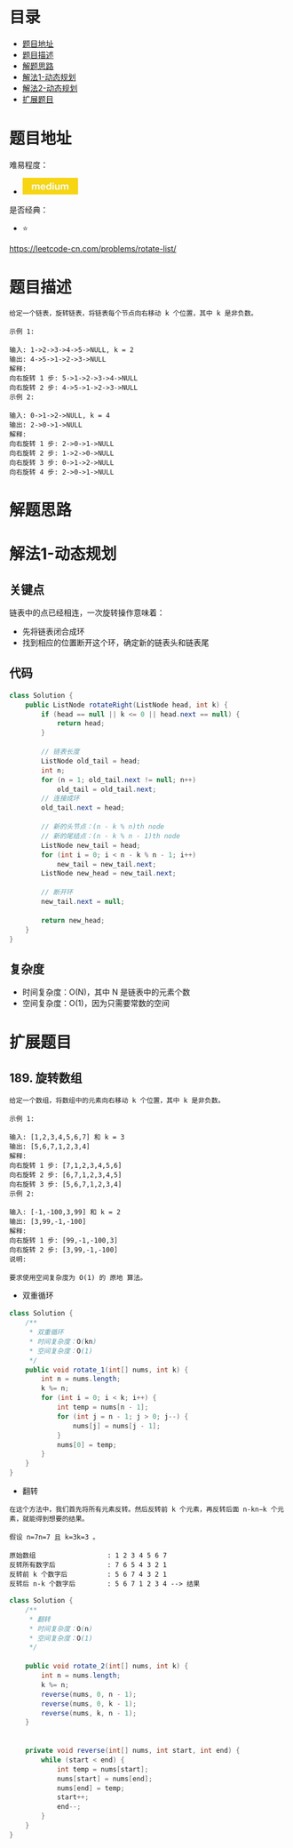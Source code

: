 # 目录
* [题目地址](#题目地址)
* [题目描述](#题目描述)
* [解题思路](#解题思路)
* [解法1-动态规划](#解法1-动态规划)
* [解法2-动态规划](#解法2-动态规划)
* [扩展题目](#扩展题目)



# 题目地址
难易程度：
- ![medium.jpg](../.images/medium.jpg)

是否经典：
- ⭐️

https://leetcode-cn.com/problems/rotate-list/

# 题目描述
```text
给定一个链表，旋转链表，将链表每个节点向右移动 k 个位置，其中 k 是非负数。

示例 1:

输入: 1->2->3->4->5->NULL, k = 2
输出: 4->5->1->2->3->NULL
解释:
向右旋转 1 步: 5->1->2->3->4->NULL
向右旋转 2 步: 4->5->1->2->3->NULL
示例 2:

输入: 0->1->2->NULL, k = 4
输出: 2->0->1->NULL
解释:
向右旋转 1 步: 2->0->1->NULL
向右旋转 2 步: 1->2->0->NULL
向右旋转 3 步: 0->1->2->NULL
向右旋转 4 步: 2->0->1->NULL
```


# 解题思路




# 解法1-动态规划
## 关键点
链表中的点已经相连，一次旋转操作意味着：

- 先将链表闭合成环
- 找到相应的位置断开这个环，确定新的链表头和链表尾


## 代码
```java
class Solution {
    public ListNode rotateRight(ListNode head, int k) {
        if (head == null || k <= 0 || head.next == null) {
            return head;
        }

        // 链表长度
        ListNode old_tail = head;
        int n;  
        for (n = 1; old_tail.next != null; n++)
            old_tail = old_tail.next;
        // 连接成环
        old_tail.next = head;

        // 新的头节点：(n - k % n)th node
        // 新的尾结点：(n - k % n - 1)th node
        ListNode new_tail = head;
        for (int i = 0; i < n - k % n - 1; i++)
            new_tail = new_tail.next;
        ListNode new_head = new_tail.next;

        // 断开环
        new_tail.next = null;

        return new_head;
    }
}
```


## 复杂度
- 时间复杂度：O(N)，其中 N 是链表中的元素个数
- 空间复杂度：O(1)，因为只需要常数的空间


# 扩展题目
## 189. 旋转数组
```text
给定一个数组，将数组中的元素向右移动 k 个位置，其中 k 是非负数。

示例 1:

输入: [1,2,3,4,5,6,7] 和 k = 3
输出: [5,6,7,1,2,3,4]
解释:
向右旋转 1 步: [7,1,2,3,4,5,6]
向右旋转 2 步: [6,7,1,2,3,4,5]
向右旋转 3 步: [5,6,7,1,2,3,4]
示例 2:

输入: [-1,-100,3,99] 和 k = 2
输出: [3,99,-1,-100]
解释: 
向右旋转 1 步: [99,-1,-100,3]
向右旋转 2 步: [3,99,-1,-100]
说明:

要求使用空间复杂度为 O(1) 的 原地 算法。
```

- 双重循环
```java
class Solution {
    /**
     * 双重循环
     * 时间复杂度：O(kn)
     * 空间复杂度：O(1)
     */
    public void rotate_1(int[] nums, int k) {
        int n = nums.length;
        k %= n;
        for (int i = 0; i < k; i++) {
            int temp = nums[n - 1];
            for (int j = n - 1; j > 0; j--) {
                nums[j] = nums[j - 1];
            }
            nums[0] = temp;
        }
    }
}
```

- 翻转

```text
在这个方法中，我们首先将所有元素反转。然后反转前 k 个元素，再反转后面 n-kn−k 个元素，就能得到想要的结果。

假设 n=7n=7 且 k=3k=3 。

原始数组                  : 1 2 3 4 5 6 7
反转所有数字后             : 7 6 5 4 3 2 1
反转前 k 个数字后          : 5 6 7 4 3 2 1
反转后 n-k 个数字后        : 5 6 7 1 2 3 4 --> 结果
```

```java
class Solution {
    /**
     * 翻转
     * 时间复杂度：O(n)
     * 空间复杂度：O(1)
     */

    public void rotate_2(int[] nums, int k) {
        int n = nums.length;
        k %= n;
        reverse(nums, 0, n - 1);
        reverse(nums, 0, k - 1);
        reverse(nums, k, n - 1);
    }


    private void reverse(int[] nums, int start, int end) {
        while (start < end) {
            int temp = nums[start];
            nums[start] = nums[end];
            nums[end] = temp;
            start++;
            end--;
        }
    }
}
```
